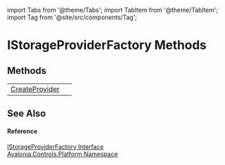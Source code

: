 import Tabs from '@theme/Tabs'; 
import TabItem from '@theme/TabItem'; 
import Tag from '@site/src/components/Tag'; 

# IStorageProviderFactory Methods




## Methods
<table>
<tr>
<td><a href="M_Avalonia_Controls_Platform_IStorageProviderFactory_CreateProvider">CreateProvider</a></td>
<td> </td>
</tr>
</table>

## See Also


#### Reference
<a href="T_Avalonia_Controls_Platform_IStorageProviderFactory">IStorageProviderFactory Interface</a>  
<a href="N_Avalonia_Controls_Platform">Avalonia.Controls.Platform Namespace</a>  
